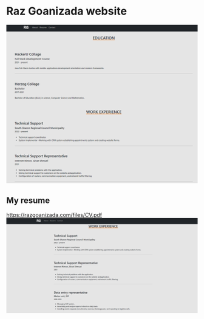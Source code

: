 # Raz Goanizada website

![website](./src/images/website.PNG)

## My resume

https://razgoanizada.com/files/CV.pdf
</br>
![resume](./src/images/resume.PNG)
